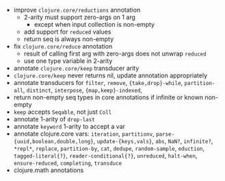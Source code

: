 - improve `clojure.core/reductions` annotation
  - 2-arity must support zero-args on 1 arg
    - except when input collection is non-empty
  - add support for `reduced` values
  - return seq is always non-empty
- fix `clojure.core/reduce` annotation
  - result of calling first arg with zero-args does not unwrap `reduced`
  - use one type variable in 2-arity
- annotate `clojure.core/keep` transducer arity
- `clojure.core/keep` never returns nil, update annotation appropriately
- annotate transducers for `filter`, `remove`, `{take,drop}-while`, `partition-all`, `distinct`,
  `interpose`, `{map,keep}-indexed`, 
- return non-empty seq types in core annotations if infinite or known non-empty
- `keep` accepts `Seqable`, not just `Coll`
- annotate 1-arity of `drop-last`
- annotate `keyword` 1-arity to accept a var
- annotate clojure.core vars: `iteration`, `partitionv`, `parse-{uuid,boolean,double,long}`, `update-{keys,vals}`, `abs`, `NaN?`, `infinite?`, `*repl*`, `replace`,
  `partition-by`, `cat`, `dedupe`, `random-sample`, `eduction`, `tagged-literal{?}`, `reader-conditional{?}`, `unreduced`, `halt-when`, `ensure-reduced`, `completing`,
  `transduce`
- clojure.math annotations

